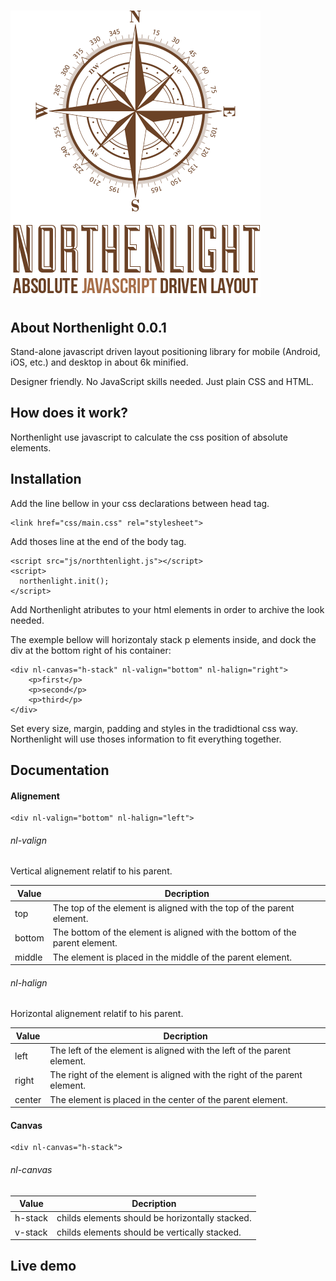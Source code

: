 ![Alt text](/logo.png?raw=true "Northenlight")
============
## About Northenlight 0.0.1
Stand-alone javascript driven layout positioning library for mobile (Android, iOS, etc.) and desktop in about 6k minified.

Designer friendly. No JavaScript skills needed. Just plain CSS and HTML.

## How does it work?
Northenlight use javascript to calculate the css position of absolute elements.

## Installation

Add the line bellow in your css declarations between head tag.
```
<link href="css/main.css" rel="stylesheet">
```

Add thoses line at the end of the body tag.
```
<script src="js/northtenlight.js"></script>
<script>
  northenlight.init();
</script>
```

Add Northenlight atributes to your html elements in order to archive the look needed.

The exemple bellow will horizontaly stack p elements inside, and dock the div at the bottom right of his container:
```
<div nl-canvas="h-stack" nl-valign="bottom" nl-halign="right">
    <p>first</p>
    <p>second</p>
    <p>third</p>
</div>
```

Set every size, margin, padding and styles in the tradidtional css way. Northenlight will use thoses information to fit everything together.


## Documentation
#### Alignement
```
<div nl-valign="bottom" nl-halign="left">
```
###### nl-valign
Vertical alignement relatif to his parent.

| Value   | Decription                                                                  |
|---------|-----------------------------------------------------------------------------|
| top     | The top of the element is aligned with the top of the parent element.       |
| bottom  | The bottom of the element is aligned with the bottom of the parent element. |
| middle  | The element is placed in the middle of the parent element.                  |

###### nl-halign
Horizontal alignement relatif to his parent.

| Value   | Decription                                                                 |
|---------|----------------------------------------------------------------------------|
| left    |  The left of the element is aligned with the left of the parent element.   |
| right   |  The right of the element is aligned with the right of the parent element. |
| center  |  The element is placed in the center of the parent element.                |

#### Canvas
```
<div nl-canvas="h-stack">
```
###### nl-canvas
| Value   | Decription                                       |
|---------|--------------------------------------------------|
| h-stack | childs elements should be horizontally stacked. |
| v-stack | childs elements should be vertically stacked.   |


## Live demo
